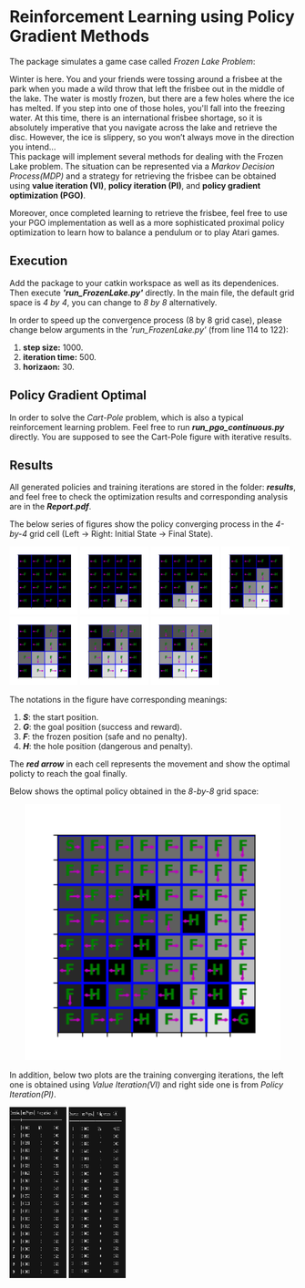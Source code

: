 # Reinforcement Learning using Policy Gradient Methods          
The package simulates a game case called _Frozen Lake Problem_:           

Winter is here. You and your friends were tossing around a frisbee at the park when you made a wild throw that left the frisbee out in the middle of the lake. The water is mostly frozen, but there are a few holes where the ice has melted. If you step into one of those holes, you'll fall into the freezing water. At this time, there is an international frisbee shortage, so it is absolutely imperative that you navigate across the lake and retrieve the disc. However, the ice is slippery, so you won’t always move in the direction you intend...      
This package will implement several methods for dealing with the Frozen Lake problem. The situation can be represented via a _Markov Decision Process(MDP)_ and a strategy for retrieving the frisbee can be obtained using **value iteration (VI)**, **policy iteration (PI)**, and **policy gradient optimization (PGO)**.      

Moreover, once completed learning to retrieve the frisbee, feel free to use your PGO implementation as well as a more sophisticated proximal policy optimization to learn how to balance a pendulum or to play Atari games. 


Execution
---------
Add the package to your catkin workspace as well as its dependenices. Then execute **_'run_FrozenLake.py'_** directly. In the main file, the default grid space is _4 by 4_, you can change to _8 by 8_ alternatively.         

In order to speed up the convergence process (8 by 8 grid case), please change below arguments in the _'run_FrozenLake.py'_ (from line 114 to 122):        
1. **step size:** 1000.
2. **iteration time:** 500.
3. **horizaon:** 30.



Policy Gradient Optimal 
-----------------------
In order to solve the _Cart-Pole_ problem, which is also a typical reinforcement learning problem. Feel free to run **_run_pgo_continuous.py_** directly. You are supposed to see the Cart-Pole figure with iterative results.


Results
-------
All generated policies and training iterations are stored in the folder: **_results_**, and feel free to check the optimization results and corresponding analysis are in the **_Report.pdf_**.        

The below series of figures show the policy converging process in the _4-by-4_ grid cell (Left -> Right: Initial State -> Final State).       

<p >
  <img src = "./results/vi1.png?raw=true" width="120" height="120">
  <img src = "./results/vi2.png?raw=true" width="120" height="120">
  <img src = "./results/vi3.png?raw=true" width="120" height="120">
  <img src = "./results/vi4.png?raw=true" width="120" height="120">
  <img src = "./results/vi5.png?raw=true" width="120" height="120">
  <img src = "./results/vi6.png?raw=true" width="120" height="120">
  <img src = "./results/vi7.png?raw=true" width="120" height="120">
</p>

The notations in the figure have corresponding meanings:
1. **_S_**: the start position.
2. **_G_**: the goal position (success and reward).
3. **_F_**: the frozen position (safe and no penalty).
4. **_H_**: the hole position (dangerous and penalty).         

The **_red arrow_** in each cell represents the movement and show the optimal policty to reach the goal finally.

Below shows the optimal policy obtained in the _8-by-8_ grid space:
<div align=center>
  <img width="450" height="450" src="./results/vi88.png", alt="policy"/>
</div>     

In addition, below two plots are the training converging iterations, the left one is obtained using _Value Iteration(VI)_ and right side one is from _Policy Iteration(PI)_.

<p >
<align="left">
  <img src = "./results/VI.png?raw=true" width="100" height="300">
<align="right">
  <img src = "./results/PI.png?raw=true" width="100" height="300">
</p>
